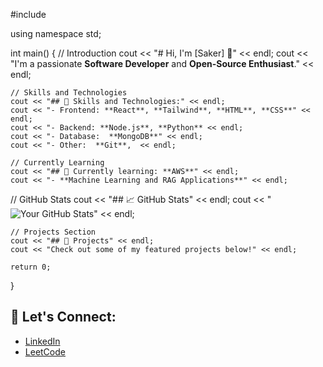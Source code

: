 #include <iostream>

using namespace std;

int main() {
    // Introduction
    cout << "# Hi, I'm [Saker] 👋" << endl;
    cout << "I'm a passionate **Software Developer** and **Open-Source Enthusiast**." << endl;

    // Skills and Technologies
    cout << "## 🚀 Skills and Technologies:" << endl;
    cout << "- Frontend: **React**, **Tailwind**, **HTML**, **CSS**" << endl;
    cout << "- Backend: **Node.js**, **Python** << endl;
    cout << "- Database:  **MongoDB**" << endl;
    cout << "- Other:  **Git**,  << endl;

    // Currently Learning
    cout << "## 🌱 Currently learning: **AWS**" << endl;
    cout << "- **Machine Learning and RAG Applications**" << endl;

  // GitHub Stats
    cout << "## 📈 GitHub Stats" << endl;
    cout << "![Your GitHub Stats](https://github-readme-stats.vercel.app/api?username=Sylvie1711&show_icons=true&hide_title=true&count_private=true&hide=prs&theme=tokyonight)" << endl;

    // Projects Section
    cout << "## 📝 Projects" << endl;
    cout << "Check out some of my featured projects below!" << endl;

    return 0;
}


## 🤝 Let's Connect:
- [LinkedIn](https://linkedin.com/in/saket-yadav-b2577b231/)
- [LeetCode](https://leetcode.com/saket72/)
